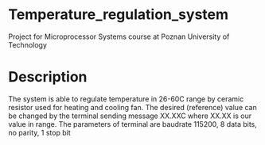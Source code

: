 # Temperature_regulation_system
Project for Microprocessor Systems course at Poznan University of Technology
# Description
The system is able to regulate temperature in 26-60C range by ceramic resistor used for heating and cooling fan.
The desired (reference) value can be changed by the terminal sending message XX.XXC where XX.XX is our value in range.
The parameters of terminal are baudrate 115200, 8 data bits, no parity, 1 stop bit
